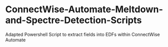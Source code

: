 # ConnectWise-Automate-Meltdown-and-Spectre-Detection-Scripts
Adapted Powershell Script to extract fields into EDFs within ConnectWise Automate

